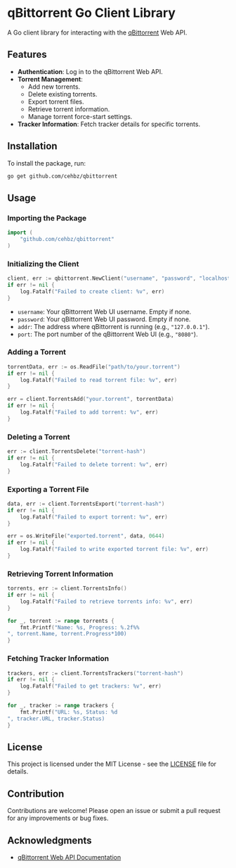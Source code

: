 
# qBittorrent Go Client Library

A Go client library for interacting with the [qBittorrent](https://www.qbittorrent.org/) Web API.

## Features

- **Authentication**: Log in to the qBittorrent Web API.
- **Torrent Management**:
  - Add new torrents.
  - Delete existing torrents.
  - Export torrent files.
  - Retrieve torrent information.
  - Manage torrent force-start settings.
- **Tracker Information**: Fetch tracker details for specific torrents.

## Installation

To install the package, run:

```bash
go get github.com/cehbz/qbittorrent
```

## Usage

### Importing the Package

```go
import (
    "github.com/cehbz/qbittorrent"
)
```

### Initializing the Client

```go
client, err := qbittorrent.NewClient("username", "password", "localhost", "8080")
if err != nil {
    log.Fatalf("Failed to create client: %v", err)
}
```

- `username`: Your qBittorrent Web UI username. Empty if none.
- `password`: Your qBittorrent Web UI password. Empty if none.
- `addr`: The address where qBittorrent is running (e.g., `"127.0.0.1"`).
- `port`: The port number of the qBittorrent Web UI (e.g., `"8080"`).

### Adding a Torrent

```go
torrentData, err := os.ReadFile("path/to/your.torrent")
if err != nil {
    log.Fatalf("Failed to read torrent file: %v", err)
}

err = client.TorrentsAdd("your.torrent", torrentData)
if err != nil {
    log.Fatalf("Failed to add torrent: %v", err)
}
```

### Deleting a Torrent

```go
err := client.TorrentsDelete("torrent-hash")
if err != nil {
    log.Fatalf("Failed to delete torrent: %v", err)
}
```

### Exporting a Torrent File

```go
data, err := client.TorrentsExport("torrent-hash")
if err != nil {
    log.Fatalf("Failed to export torrent: %v", err)
}

err = os.WriteFile("exported.torrent", data, 0644)
if err != nil {
    log.Fatalf("Failed to write exported torrent file: %v", err)
}
```

### Retrieving Torrent Information

```go
torrents, err := client.TorrentsInfo()
if err != nil {
    log.Fatalf("Failed to retrieve torrents info: %v", err)
}

for _, torrent := range torrents {
    fmt.Printf("Name: %s, Progress: %.2f%%
", torrent.Name, torrent.Progress*100)
}
```

### Fetching Tracker Information

```go
trackers, err := client.TorrentsTrackers("torrent-hash")
if err != nil {
    log.Fatalf("Failed to get trackers: %v", err)
}

for _, tracker := range trackers {
    fmt.Printf("URL: %s, Status: %d
", tracker.URL, tracker.Status)
}
```

## License

This project is licensed under the MIT License - see the [LICENSE](LICENSE) file for details.

## Contribution

Contributions are welcome! Please open an issue or submit a pull request for any improvements or bug fixes.

## Acknowledgments

- [qBittorrent Web API Documentation](https://github.com/qbittorrent/qBittorrent/wiki/Web-API-Documentation)
